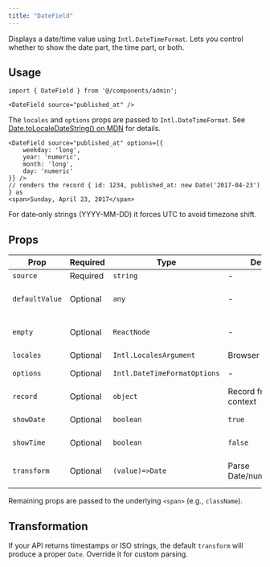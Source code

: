 ```yaml
---
title: "DateField"
---
```


Displays a date/time value using `Intl.DateTimeFormat`. Lets you control whether to show the date part, the time part, or both.

## Usage

```tsx
import { DateField } from '@/components/admin';

<DateField source="published_at" />
```

The `locales` and `options` props are passed to `Intl.DateTimeFormat`. See [Date.toLocaleDateString() on MDN](https://developer.mozilla.org/en-US/docs/Web/JavaScript/Reference/Global_Objects/Date/toLocaleDateString) for details.

```tsx
<DateField source="published_at" options={{
    weekday: 'long',
    year: 'numeric',
    month: 'long',
    day: 'numeric'
}} />
// renders the record { id: 1234, published_at: new Date('2017-04-23') } as
<span>Sunday, April 23, 2017</span>
```

For date‑only strings (YYYY-MM-DD) it forces UTC to avoid timezone shift.

## Props

| Prop | Required | Type | Default | Description |
|------|----------|------|---------|-------------|
| `source` | Required | `string` | - | Field name |
| `defaultValue` | Optional | `any` | - | Fallback when no value |
| `empty` | Optional | `ReactNode` | - | Placeholder when no value |
| `locales` | Optional | `Intl.LocalesArgument` | Browser locale | Locale(s) |
| `options` | Optional | `Intl.DateTimeFormatOptions` | - | Formatting options |
| `record` | Optional | `object` | Record from context | Explicit record |
| `showDate` | Optional | `boolean` | `true` | Display date part |
| `showTime` | Optional | `boolean` | `false` | Display time part |
| `transform` | Optional | `(value)=>Date` | Parse Date/number/string | Transform raw value to Date |

Remaining props are passed to the underlying `<span>` (e.g., `className`).

## Transformation

If your API returns timestamps or ISO strings, the default `transform` will produce a proper `Date`. Override it for custom parsing.
